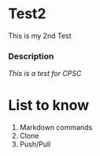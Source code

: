 # Test2
This is my 2nd Test
### Description
*This is a test for CPSC*

# List to know
<ol>
  <li>Markdown commands</li>
  <li>Clone</li>
  <li>Push/Pull</li>
  
